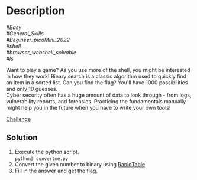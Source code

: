 # Description

_#Easy_<br>
_#General_Skills_<br>
_#Begineer_picoMini_2022_<br>
_#shell_<br>
_#browser_webshell_solvable_<br>
_#ls_<br>

Want to play a game? As you use more of the shell, you might be interested in how they work! Binary search is a classic algorithm used to quickly find an item in a sorted list. Can you find the flag? You'll have 1000 possibilities and only 10 guesses.<br>
Cyber security often has a huge amount of data to look through - from logs, vulnerability reports, and forensics. Practicing the fundamentals manually might help you in the future when you have to write your own tools!

[Challenge](convertme.py)

## Solution

1. Execute the python script.<br>
   `python3 convertme.py`
2. Convert the given number to binary using [RapidTable](https://www.rapidtables.com/convert/number/decimal-to-binary.html).
3. Fill in the answer and get the flag.
